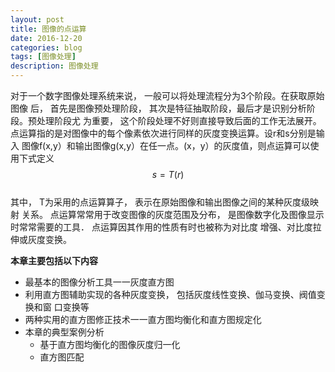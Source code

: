 ```yaml
---
layout: post
title: 图像的点运算
date: 2016-12-20
categories: blog
tags: [图像处理]
description: 图像处理
---
```


对于一个数字图像处理系统来说， 一般可以将处理流程分为3个阶段。在获取原始图像
后， 首先是图像预处理阶段， 其次是特征抽取阶段，最后才是识别分析阶段。预处理阶段尤
为重要， 这个阶段处理不好则直接导致后面的工作无法展开。        
点运算指的是对图像中的每个像素依次进行同样的灰度变换运算。设r和s分别是输入
图像f(x,y）和输出图像g(x,y）在任一点。(x，y）的灰度值，则点运算可以使用下式定义    
$$s=T(r)$$          
其中， T为采用的点运算算子， 表示在原始图像和输出图像之间的某种灰度级映射
关系。
点运算常常用于改变图像的灰度范围及分布， 是图像数字化及图像显示时常常需要的工具． 点运算因其作用的性质有时也被称为对比度 增强、对比度拉伸或灰度变换。     

**本章主要包括以下内容**       

- 最基本的图像分析工具一一灰度直方图
- 利用直方图辅助实现的各种灰度变换， 包括灰度线性变换、伽马变换、阀值变换和窗
口变换等
- 两种实用的直方图修正技术一一直方图均衡化和直方图规定化
- 本章的典型案例分析
	+ 基于直方图均衡化的图像灰度归一化
	+ 直方图匹配

